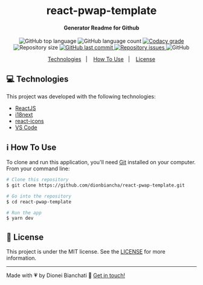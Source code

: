 <h1 align="center">
    <br>
    react-pwap-template
</h1>

<h4 align="center">
  Generator Readme for Github
</h4>
<p align="center">
  <img alt="GitHub top language" src="https://img.shields.io/github/languages/top/dionbiancha/react-pwap-template.svg">

  <img alt="GitHub language count" src="https://img.shields.io/github/languages/count/dionbiancha/react-pwap-template.svg">

  <a href="https://www.codacy.com/app/dionbiancha/react-pwap-template?utm_source=github.com&amp;utm_medium=referral&amp;utm_content=dionbiancha/react-pwap-template&amp;utm_campaign=Badge_Grade">
    <img alt="Codacy grade" src="https://img.shields.io/codacy/grade/1b577a07dda843aba09f4bc55d1af8fc.svg">
  </a>

  <img alt="Repository size" src="https://img.shields.io/github/repo-size/dionbiancha/react-pwap-template.svg">
  <a href="https://github.com/dionbiancha/react-pwap-template/commits/master">
    <img alt="GitHub last commit" src="https://img.shields.io/github/last-commit/dionbiancha/react-pwap-template.svg">
  </a>

  <a href="https://github.com/dionbiancha/react-pwap-template/issues">
    <img alt="Repository issues" src="https://img.shields.io/github/issues/dionbiancha/react-pwap-template.svg">
  </a>

  <img alt="GitHub" src="https://img.shields.io/github/license/dionbiancha/react-pwap-template.svg">
</p>

<p align="center">
  <a href="#rocket-technologies">Technologies</a>&nbsp;&nbsp;&nbsp;|&nbsp;&nbsp;&nbsp;
  <a href="#information_source-how-to-use">How To Use</a>&nbsp;&nbsp;&nbsp;|&nbsp;&nbsp;&nbsp;
  <a href="#memo-license">License</a>
</p>

## :computer: Technologies

This project was developed with the following technologies:

- [ReactJS](https://pt-br.reactjs.org/)
- [i18next](https://www.i18next.com/)
- [react-icons](https://react-icons.github.io/react-icons/)
- [VS Code](https://code.visualstudio.com/)

## :information_source: How To Use

To clone and run this application, you'll need [Git](https://git-scm.com) installed on your computer. From your command line:

```bash
# Clone this repository
$ git clone https://github.com/dionbiancha/react-pwap-template.git

# Go into the repository
$ cd react-pwap-template

# Run the app
$ yarn dev
```

## :memo: License

This project is under the MIT license. See the [LICENSE](https://github.com/dionbiancha/react-pwap-template/blob/master/LICENSE) for more information.

---

Made with :heartpulse: by Dionei Bianchati :wave: [Get in touch!](https://www.linkedin.com/in/dionbiancha/)
